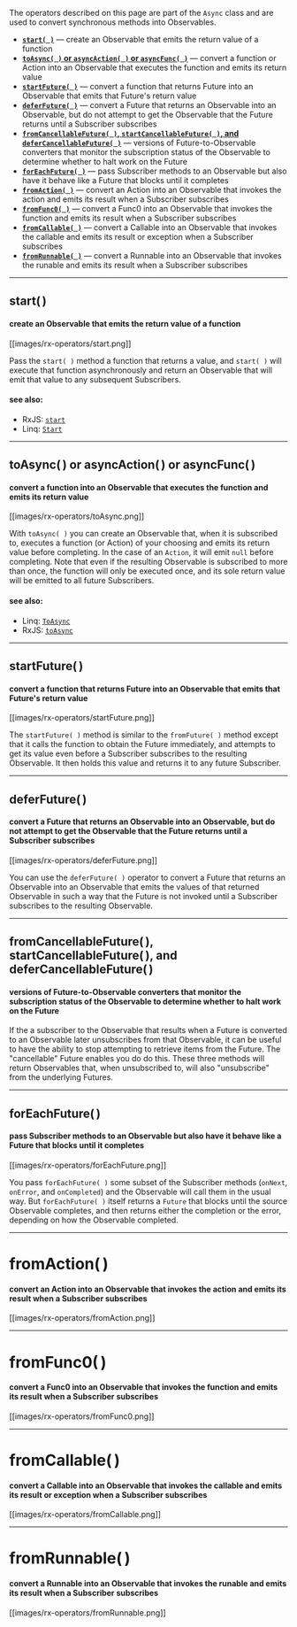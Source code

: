 The operators described on this page are part of the `Async` class and are used to convert synchronous methods into Observables.

* [**`start( )`**](Async-Operators#wiki-start) — create an Observable that emits the return value of a function
* [**`toAsync( )` or `asyncAction( )` or `asyncFunc( )`**](Async-Operators#wiki-toasync-or-asyncaction-or-asyncfunc) — convert a function or Action into an Observable that executes the function and emits its return value
* [**`startFuture( )`**](Async-Operators#wiki-startfuture) — convert a function that returns Future into an Observable that emits that Future's return value
* [**`deferFuture( )`**](Async-Operators#wiki-deferfuture) — convert a Future that returns an Observable into an Observable, but do not attempt to get the Observable that the Future returns until a Subscriber subscribes
* [**`fromCancellableFuture( )`, `startCancellableFuture( )`, and `deferCancellableFuture( )`**](Async-Operators#wiki-fromcancellablefuture-startcancellablefuture-and-defercancellablefuture-) — versions of Future-to-Observable converters that monitor the subscription status of the Observable to determine whether to halt work on the Future
* [**`forEachFuture( )`**](Async-Operators#wiki-foreachfuture) — pass Subscriber methods to an Observable but also have it behave like a Future that blocks until it completes
* [**`fromAction( )`**](Async-Operators#wiki-fromaction) — convert an Action into an Observable that invokes the action and emits its result when a Subscriber subscribes
* [**`fromFunc0( )`**](Async-Operators#wiki-fromfunc0) — convert a Func0 into an Observable that invokes the function and emits its result when a Subscriber subscribes
* [**`fromCallable( )`**](Async-Operators#wiki-fromcallable) — convert a Callable into an Observable that invokes the callable and emits its result or exception when a Subscriber subscribes
* [**`fromRunnable( )`**](Async-Operators#wiki-fromrunnable) — convert a Runnable into an Observable that invokes the runable and emits its result when a Subscriber subscribes

***

## start( )
#### create an Observable that emits the return value of a function
[[images/rx-operators/start.png]]

Pass the `start( )` method a function that returns a value, and `start( )` will execute that function asynchronously and return an Observable that will emit that value to any subsequent Subscribers.

#### see also:
* RxJS: <a href="https://github.com/Reactive-Extensions/RxJS/blob/master/doc/api/core/observable.md#rxobservablestartfunc-scheduler-context">`start`</a>
* Linq: <a href="http://msdn.microsoft.com/en-us/library/hh229265.aspx">`Start`</a>

***

## toAsync( ) or asyncAction( ) or asyncFunc( )
#### convert a function into an Observable that executes the function and emits its return value
[[images/rx-operators/toAsync.png]]

With `toAsync( )` you can create an Observable that, when it is subscribed to, executes a function (or Action) of your choosing and emits its return value before completing. In the case of an `Action`, it will emit `null` before completing. Note that even if the resulting Observable is subscribed to more than once, the function will only be executed once, and its sole return value will be emitted to all future Subscribers.

#### see also:
* Linq: <a href="http://msdn.microsoft.com/en-us/library/system.reactive.linq.observable.toasync.aspx">`ToAsync`</a>
* RxJS: <a href="https://github.com/Reactive-Extensions/RxJS/blob/master/doc/api/core/observable.md#rxobservabletoasyncfunc-scheduler-context">`toAsync`</a>

***

## startFuture( )
#### convert a function that returns Future into an Observable that emits that Future's return value
[[images/rx-operators/startFuture.png]]

The `startFuture( )` method is similar to the `fromFuture( )` method except that it calls the function to obtain the Future immediately, and attempts to get its value even before a Subscriber subscribes to the resulting Observable. It then holds this value and returns it to any future Subscriber.

***

## deferFuture( )
#### convert a Future that returns an Observable into an Observable, but do not attempt to get the Observable that the Future returns until a Subscriber subscribes
[[images/rx-operators/deferFuture.png]]

You can use the `deferFuture( )` operator to convert a Future that returns an Observable into an Observable that emits the values of that returned Observable in such a way that the Future is not invoked until a Subscriber subscribes to the resulting Observable.

***

## fromCancellableFuture( ), startCancellableFuture( ), and deferCancellableFuture( )
#### versions of Future-to-Observable converters that monitor the subscription status of the Observable to determine whether to halt work on the Future

If the a subscriber to the Observable that results when a Future is converted to an Observable later unsubscribes from that Observable, it can be useful to have the ability to stop attempting to retrieve items from the Future. The "cancellable" Future enables you do do this. These three methods will return Observables that, when unsubscribed to, will also "unsubscribe" from the underlying Futures.

***

## forEachFuture( )
#### pass Subscriber methods to an Observable but also have it behave like a Future that blocks until it completes
[[images/rx-operators/forEachFuture.png]]

You pass `forEachFuture( )` some subset of the Subscriber methods (`onNext`, `onError`, and `onCompleted`) and the Observable will call them in the usual way. But `forEachFuture( )` itself returns a `Future` that blocks until the source Observable completes, and then returns either the completion or the error, depending on how the Observable completed.

***

# fromAction( )
#### convert an Action into an Observable that invokes the action and emits its result when a Subscriber subscribes
[[images/rx-operators/fromAction.png]]

***

# fromFunc0( )
#### convert a Func0 into an Observable that invokes the function and emits its result when a Subscriber subscribes
[[images/rx-operators/fromFunc0.png]]

***

# fromCallable( )
#### convert a Callable into an Observable that invokes the callable and emits its result or exception when a Subscriber subscribes
[[images/rx-operators/fromCallable.png]]

***

# fromRunnable( )
#### convert a Runnable into an Observable that invokes the runable and emits its result when a Subscriber subscribes
[[images/rx-operators/fromRunnable.png]]
